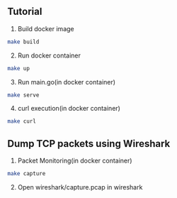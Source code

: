 ## Tutorial

1. Build docker image

```sh
make build
```

2. Run docker container

```sh
make up
```

3. Run main.go(in docker container)

```sh
make serve
```

4. curl execution(in docker container)

```sh
make curl
```

## Dump TCP packets using Wireshark

1. Packet Monitoring(in docker container)

```sh
make capture
```

2. Open wireshark/capture.pcap in wireshark
